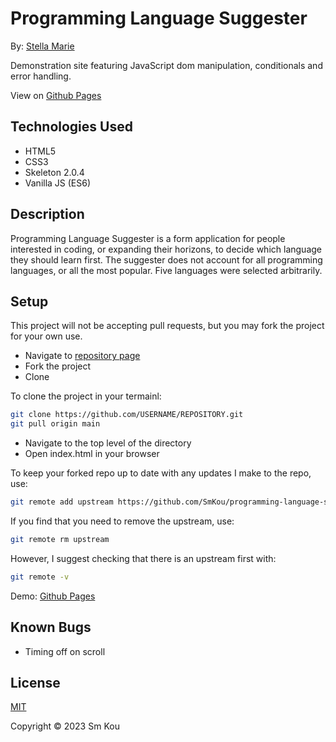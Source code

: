 # Programming Language Suggester

By: [Stella Marie](http://smkou.com)

Demonstration site featuring JavaScript dom manipulation, conditionals and error handling.

View on [Github Pages](https://smkou.github.io/programming-language-suggester/)

## Technologies Used

- HTML5
- CSS3
- Skeleton 2.0.4
- Vanilla JS (ES6)

## Description

Programming Language Suggester is a form application for people interested in coding, or expanding their horizons, to decide which language they should learn first. The suggester does not account for all programming languages, or all the most popular. Five languages were selected arbitrarily.

## Setup

This project will not be accepting pull requests, but you may fork the project for your own use.

- Navigate to [repository page](https://github.com/SmKou/programming-language-suggester)
- Fork the project
- Clone 

To clone the project in your termainl:

```bash
git clone https://github.com/USERNAME/REPOSITORY.git
git pull origin main
```

- Navigate to the top level of the directory
- Open index.html in your browser

To keep your forked repo up to date with any updates I make to the repo, use: 

```bash
git remote add upstream https://github.com/SmKou/programming-language-suggester.git
```

If you find that you need to remove the upstream, use:

```bash
git remote rm upstream
```

However, I suggest checking that there is an upstream first with:

```bash
git remote -v
```

Demo: [Github Pages](https://smkou.github.io/programming-language-suggester/)

## Known Bugs

- Timing off on scroll

## License

[MIT](https://choosealicense.com/licenses/mit/)

Copyright © 2023 Sm Kou
